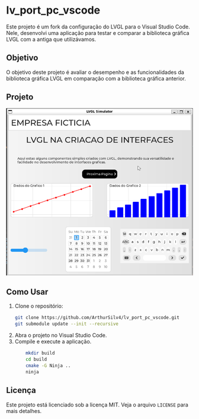 # lv_port_pc_vscode

Este projeto é um fork da configuração do LVGL para o Visual Studio Code. Nele, desenvolvi uma aplicação para testar e comparar a biblioteca gráfica LVGL com a antiga que utilizávamos.

## Objetivo

O objetivo deste projeto é avaliar o desempenho e as funcionalidades da biblioteca gráfica LVGL em comparação com a biblioteca gráfica anterior.

## Projeto

![LVGL vs Antiga Biblioteca](/github/projeto.png)

## Como Usar

1. Clone o repositório:
    ```sh
    git clone https://github.com/ArthurSilv4/lv_port_pc_vscode.git
    git submodule update --init --recursive
    ```
2. Abra o projeto no Visual Studio Code.
3. Compile e execute a aplicação.
    ```sh
        mkdir build
        cd build
        cmake -G Ninja ..
        ninja
    ```

## Licença

Este projeto está licenciado sob a licença MIT. Veja o arquivo `LICENSE` para mais detalhes.